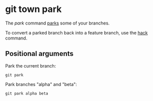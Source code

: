 # git town park

The _park_ command [parks](../branch-types.md#parked-branches) some of your
branches.

To convert a parked branch back into a feature branch, use the [hack](hack.md)
command.

## Positional arguments

Park the current branch:

```fish
git park
```

Park branches "alpha" and "beta":

```fish
git park alpha beta
```
